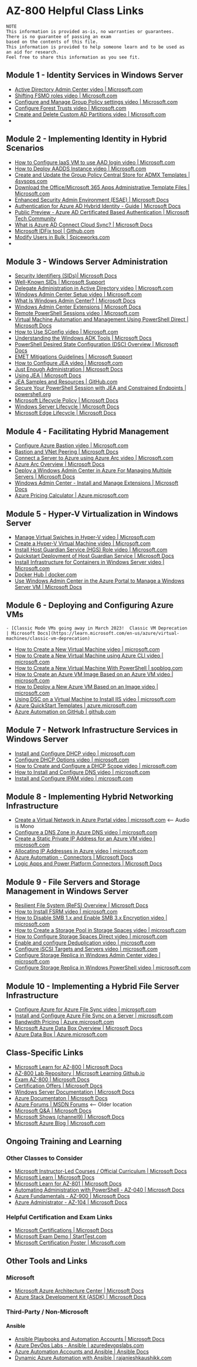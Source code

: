 # AZ-800 Helpful Class Links

```
NOTE
This information is provided as-is, no warranties or guarantees.  There is no guarantee of passing an exam
based on the contents of this file.  
This information is provided to help someone learn and to be used as an aid for research.
Feel free to share this information as you see fit.
```

  ## Module 1 - Identity Services in Windows Server
- [Active Directory Admin Center video | Microsoft.com](https://www.microsoft.com/en-us/videoplayer/embed/RE4MjvF)
- [Shifting FSMO roles video | Microsoft.com](https://www.microsoft.com/videoplayer/embed/RE4McId)
- [Configure and Manage Group Policy settings video | Microsoft.com](https://www.microsoft.com/en-us/videoplayer/embed/RE4McIe)
- [Configure Forest Trusts video | Microsoft.com](https://www.microsoft.com/en-us/videoplayer/embed/RE4M7ug)
- [Create and Delete Custom AD Partitions video | Microsoft.com](https://www.microsoft.com/en-us/videoplayer/embed/RE4McIf)
- 

## Module 2 - Implementing Identity in Hybrid Scenarios
- [How to Configure IaaS VM to use AAD login video | Microsoft.com](https://www.microsoft.com/videoplayer/embed/RE4AD4X)
- [How to Deploy AADDS Instance video | Microsoft.com](https://www.microsoft.com/videoplayer/embed/RE4ALnB)
- [Create and Update the Group Policy Central Store for ADMX Templates | 4sysops.com](https://4sysops.com/archives/create-and-update-the-group-policy-central-store-for-admx-templates)
- [Download the Office/Microsoft 365 Apps Administrative Template Files | Microsoft.com](https://www.microsoft.com/en-us/download/details.aspx?id=49030)
- [Enhanced Security Admin Environment (ESAE) | Microsoft Docs](https://docs.microsoft.com/en-us/security/compass/esae-retirement)
- [Authentication for Azure AD Hybrid Identity - Guide | Microsoft Docs](https://docs.microsoft.com/en-us/azure/active-directory/hybrid/choose-ad-authn)
- [Public Preview - Azure AD Certificated Based Authentication | Microsoft Tech Community](https://techcommunity.microsoft.com/t5/azure-active-directory-identity/azure-ad-certificate-based-authentication-now-in-public-preview/ba-p/2464390)
- [What is Azure AD Connect Cloud Sync? | Microsoft Docs](https://docs.microsoft.com/en-us/azure/active-directory/cloud-sync/what-is-cloud-sync)
- [Microsoft IDFix tool | Github.com](https://github.com/microsoft/idfix)
- [Modify Users in Bulk | Spiceworks.com](https://community.spiceworks.com/topic/2116627-modify-user-s-upn-in-bulk?from_forum=192)
- 

## Module 3 - Windows Server Administration
- [Security Identifiers (SIDs)| Microsoft Docs](https://docs.microsoft.com/en-us/windows/security/identity-protection/access-control/security-identifiers)
- [Well-Known SIDs | Microsoft Support](https://support.microsoft.com/en-us/topic/0fdcaf87-ee5e-8929-e54c-65e04235a634)
- [Delegate Administration in Active Directory video | Microsoft.com](https://www.microsoft.com/videoplayer/embed/RE4McI8)
- [Windows Admin Center Setup video | Microsoft.com](https://www.microsoft.com/en-us/videoplayer/embed/RE4McI9)
- [What Is Windows Admin Center? | Microsoft Docs](https://docs.microsoft.com/en-us/windows-server/manage/windows-admin-center/understand/what-is)
- [Windows Admin Center Extensions | Microsoft Docs](https://docs.microsoft.com/en-us/windows-server/manage/windows-admin-center/configure/using-extensions)
- [Remote PowerShell Sessions video | Microsoft.com](https://www.microsoft.com/en-us/videoplayer/embed/RE4Mfs3)
- [Virtual Machine Automation and Management Using PowerShell Direct | Microsoft Docs](https://docs.microsoft.com/en-us/virtualization/hyper-v-on-windows/user-guide/powershell-direct)
- [How to Use SConfig video | Microsoft.com](https://www.microsoft.com/en-us/videoplayer/embed/RE4Mfs4)
- [Understanding the Windows ADK Tools | Microsoft Docs](https://docs.microsoft.com/en-us/windows-hardware/test/weg/understanding-the-windows-adk-tools)
- [PowerShell Desired State Configuration (DSC) Overview | Microsoft Docs](https://docs.microsoft.com/en-us/powershell/scripting/dsc/overview)
- [EMET Mitigations Guidelines | Microsoft Support](https://support.microsoft.com/en-us/topic/emet-mitigations-guidelines-b529d543-2a81-7b5a-d529-84b30e1ecee0)
- [How to Configure JEA video | Microsoft.com](https://www.microsoft.com/videoplayer/embed/RWMWwo)
- [Just Enough Administration | Microsoft Docs](https://docs.microsoft.com/en-us/powershell/scripting/learn/remoting/jea/overview)
- [Using JEA | Microsoft Docs](https://docs.microsoft.com/en-us/powershell/scripting/learn/remoting/jea/using-jea)
- [JEA Samples and Resources | GitHub.com](https://github.com/PowerShell/JEA)
- [Secure Your PowerShell Session with JEA and Constrained Endpoints | powershell.org](https://powershell.org/2019/03/secure-your-powershell-session-with-jea-and-constrained-endpoints)
- [Microsoft Lifecycle Policy | Microsoft Docs](https://docs.microsoft.com/en-us/lifecycle/)
- [Windows Server Lifecycle | Microsoft Docs](https://docs.microsoft.com/en-us/lifecycle/products/windows-server)
- [Microsoft Edge Lifecycle | Microsoft Docs](https://docs.microsoft.com/en-us/deployedge/microsoft-edge-support-lifecycle)

## Module 4 - Facilitating Hybrid Management
- [Configure Azure Bastion video | Microsoft.com](https://www.microsoft.com/videoplayer/embed/RE4CSkm)
- [Bastion and VNet Peering | Microsoft Docs](https://docs.microsoft.com/en-us/azure/bastion/vnet-peering)
- [Connect a Server to Azure using Azure Arc video | Microsoft.com](https://www.microsoft.com/videoplayer/embed/RE4zf4p)
- [Azure Arc Overview | Microsoft Docs](https://docs.microsoft.com/en-us/azure/azure-arc/servers/overview)
- [Deploy a Windows Admin Center in Azure For Managing Multiple Servers | Microsoft Docs](https://docs.microsoft.com/en-us/windows-server/manage/windows-admin-center/azure/deploy-wac-in-azure)
- [Windows Admin Center - Install and Manage Extensions | Microsoft Docs](https://docs.microsoft.com/en-us/windows-server/manage/windows-admin-center/configure/using-extensions)
- [Azure Pricing Calculator | Azure.microsoft.com](https://azure.microsoft.com/en-us/pricing/calculator/)

## Module 5 - Hyper-V Virtualization in Windows Server
- [Manage Virtual Swiches in Hyper-V video | Microsoft.com](https://www.microsoft.com/videoplayer/embed/RE4MzHL)
- [Create a Hyper-V Virtual Machine video | Microsoft.com](https://www.microsoft.com/en-us/videoplayer/embed/RE4MC7h)
- [Install Host Guardian Service (HGS) Role video | Microsoft.com](https://www.microsoft.com/en-us/videoplayer/embed/RE4MEOf)
- [Quickstart Deployment of Host Guardian Service | Microsoft Docs](https://docs.microsoft.com/en-us/windows-server/security/guarded-fabric-shielded-vm/guarded-fabric-deployment-overview)
- [Install Infrastructure for Containers in Windows Server video | Microsoft.com](https://www.microsoft.com/en-us/videoplayer/embed/RE4MzHM)
- [Docker Hub | docker.com](https://hub.docker.com)
- [Use Windows Admin Center in the Azure Portal to Manage a Windows Server VM | Microsoft Docs](https://docs.microsoft.com/en-us/windows-server/manage/windows-admin-center/azure/manage-vm)

## Module 6 - Deploying and Configuring Azure VMs
```
- [Classic Mode VMs going away in March 2023!  Classic VM Deprecation | Microsoft Docs](https://learn.microsoft.com/en-us/azure/virtual-machines/classic-vm-deprecation)
```
- [How to Create a New Virtual Machine video | microsoft.com](https://www.microsoft.com/videoplayer/embed/RE4AEAU)
- [How to Create a New Virtual Machine using Azure CLI video | microsoft.com](https://www.microsoft.com/videoplayer/embed/RE4AJKf)
- [How to Create a New Virtual Machine With PowerShell | sopblog.com](https://sopblog.com/how-to-create-azure-vm-with-powershell-script/)
- [How to Create an Azure VM Image Based on an Azure VM video | microsoft.com](https://www.microsoft.com/videoplayer/embed/RE4CXDZ)
- [How to Deploy a New Azure VM Based on an Image video | microsoft.com](https://www.microsoft.com/videoplayer/embed/RE4CSkl)
- [Using DSC on a Virtual Machine to Install IIS video | microsoft.com](https://www.microsoft.com/videoplayer/embed/RE4AMhA)
- [Azure QuickStart Templates | azure.microsoft.com](https://azure.microsoft.com/en-us/resources/templates/)
- [Azure Automation on GitHub | github.com](https://github.com/azureautomation)
  
## Module 7 - Network Infrastructure Services in Windows Server
- [Install and Configure DHCP video | microsoft.com](https://www.microsoft.com/videoplayer/embed/RWxT9j)
- [Configure DHCP Options video | microsoft.com](https://www.microsoft.com/videoplayer/embed/RWxDP3)
- [How to Create and Configure a DHCP Scope video | microsoft.com](https://www.microsoft.com/videoplayer/embed/RWxDP4)
- [How to Install and Configure DNS video | microsoft.com](https://www.microsoft.com/en-us/videoplayer/embed/RE4MjvL)
- [Install and Configure IPAM video | microsoft.com](https://www.microsoft.com/en-us/videoplayer/embed/RE4MjvM)
  
## Module 8 - Implementing Hybrid Networking Infrastructure
- [Create a Virtual Network in Azure Portal video | microsoft.com](https://www.microsoft.com/videoplayer/embed/RE4Azyu) <-- Audio is Mono
- [Configure a DNS Zone in Azure DNS video | microsoft.com](https://www.microsoft.com/videoplayer/embed/RE4AWvC)
- [Create a Static Private IP Address for an Azure VM video | microsoft.com](https://www.microsoft.com/videoplayer/embed/RE4Azyv)
- [Allocating IP Addresses in Azure video | microsoft.com](https://www.microsoft.com/videoplayer/embed/RE4AP7Z)
- [Azure Automation - Connectors | Microsoft Docs](https://docs.microsoft.com/en-us/connectors/azureautomation/)
- [Logic Apps and Power Platform Connectors | Microsoft Docs](https://docs.microsoft.com/en-us/connectors/connector-reference)
  
## Module 9 - File Servers and Storage Management in Windows Server
- [Resilient File System (ReFS) Overview | Microsoft Docs](https://docs.microsoft.com/en-us/windows-server/storage/refs/refs-overview)
- [How to Install FSRM video | microsoft.com](https://www.microsoft.com/en-us/videoplayer/embed/RE4Mfsg)
- [How to Disable SMB 1.x and Enable SMB 3.x Encryption video | microsoft.com](https://www.microsoft.com/en-us/videoplayer/embed/RE4MjvN)
- [How to Create a Storage Pool in Storage Spaces video | microsoft.com](https://www.microsoft.com/en-us/videoplayer/embed/RE4MAkL)
- [How to Configure Storage Spaces Direct video | microsoft.com](https://www.microsoft.com/en-us/videoplayer/embed/RE4MB0j)
- [Enable and configure Deduplication video | microsoft.com](https://www.microsoft.com/videoplayer/embed/RE4MFIg)
- [Configure iSCSI Targets and Servers video | microsoft.com](https://www.microsoft.com/en-us/videoplayer/embed/RE4MxmO)
- [Configure Storage Replica in Windows Admin Center video | microsoft.com](https://www.microsoft.com/en-us/videoplayer/embed/RE4Myb3)
- [Configure Storage Replica in Windows PowerShell video | microsoft.com](https://www.microsoft.com/en-us/videoplayer/embed/RE4MBcw)
  
## Module 10 - Implementing a Hybrid File Server Infrastructure
-  [Configure Azure for Azure File Sync video | microsoft.com](https://www.microsoft.com/videoplayer/embed/RE4CPMa)
-  [Install and Configure Azure File Sync on a Server | microsoft.com](https://www.microsoft.com/videoplayer/embed/RE4CIao)
-  [Bandwidth Pricing | Azure.microsoft.com](https://azure.microsoft.com/en-us/pricing/details/bandwidth/)
-  [Microsoft Azure Data Box Overview | Microsoft Docs](https://docs.microsoft.com/en-us/azure/databox/data-box-overview)
-  [Azure Data Box | Azure.microsoft.com](https://azure.microsoft.com/en-us/services/databox/)

## Class-Specific Links
- [Microsoft Learn for AZ-800 | Microsoft Docs](https://aka.ms/AZ-800LearnCollection)
- [AZ-800 Lab Repository | Microsoft Learning Github.io](https://microsoftlearning.github.io/AZ-800-Administering-Windows-Server-Hybrid-Core-Infrastructure)
- [Exam AZ-800 | Microsoft Docs](https://docs.microsoft.com/en-us/learn/certifications/exams/az-800)
- [Certification Offers | Microsoft Docs](https://docs.microsoft.com/en-us/learn/certifications/deals)
- [Windows Server Documentation | Microsoft Docs](https://docs.microsoft.com/en-us/windows-server/)
- [Azure Documentaton | Microsoft Docs](https://docs.microsoft.com/en-us/azure)
- [Azure Forums | MSDN Forums](https://social.msdn.microsoft.com/Forums/en-US/home?category=windowsazureplatform) <-- Older location
- [Microsoft Q&A | Microsoft Docs](https://docs.microsoft.com/en-us/answers/products/)
- [Microsoft Shows (channel9) | Microsoft Docs](https://docs.microsoft.com/en-us/shows/browse)
- [Microsoft Azure Blog | Microsoft.com](https://azure.microsoft.com/en-us/blog)

## Ongoing Training and Learning
### Other Classes to Consider
- [Microsoft Instructor-Led Courses / Official Curriculum | Microsoft Docs](https://docs.microsoft.com/en-us/learn/certifications/courses/browse/)
- [Microsoft Learn | Microsoft Docs](https://docs.microsoft.com/en-us/learn/)
- [Microsoft Learn for AZ-801 | Microsoft Docs](https://docs.microsoft.com/en-us/learn/certifications/courses/AZ-801t00)
- [Automating Administration with PowerShell - AZ-040 | Microsoft Docs](https://docs.microsoft.com/en-us/learn/certifications/courses/AZ-040t00)
- [Azure Fundamentals - AZ-900 | Microsoft Docs](https://docs.microsoft.com/en-us/learn/certifications/courses/AZ-900t00)
- [Azure Administrator - AZ-104 | Microsoft Docs](https://docs.microsoft.com/en-us/learn/certifications/courses/AZ-104t00)

### Helpful Certification and Exam Links
- [Microsoft Certifications | Microsoft Docs](https://docs.microsoft.com/en-us/learn/certifications/)
- [Microsoft Exam Demo | StartTest.com](https://aka.ms/examdemo)
- [Microsoft Certification Poster | Microsoft.com](https://aka.ms/TrainCertPoster)

## Other Tools and Links
### Microsoft
- [Microsoft Azure Architecture Center | Microsoft Docs](https://aka.ms/architecture)
- [Azure Stack Development Kit (ASDK) | Microsoft Docs](https://docs.microsoft.com/en-us/azure-stack/asdk/asdk-what-is)

### Third-Party / Non-Microsoft
#### Ansible
- [Ansible Playbooks and Automation Accounts | Microsoft Docs](https://docs.microsoft.com/en-us/azure/developer/ansible/overview)
- [Azure DevOps Labs - Ansible | azuredevopslabs.com](https://azuredevopslabs.com/labs/vstsextend/ansible/)
- [Azure Automation Accounts and Ansible | Ansible Docs](https://docs.ansible.com/ansible/latest/collections/azure/azcollection/azure_rm_automationaccount_module.html)
- [Dynamic Azure Automation with Ansible | rajanieshkaushikk.com](https://rajanieshkaushikk.com/2021/07/31/dynamic-azure-automation-with-ansible/)
